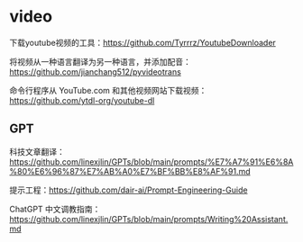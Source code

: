 # video
下载youtube视频的工具：https://github.com/Tyrrrz/YoutubeDownloader

将视频从一种语言翻译为另一种语言，并添加配音：https://github.com/jianchang512/pyvideotrans

命令行程序从 YouTube.com 和其他视频网站下载视频：https://github.com/ytdl-org/youtube-dl

## GPT
科技文章翻译：https://github.com/linexjlin/GPTs/blob/main/prompts/%E7%A7%91%E6%8A%80%E6%96%87%E7%AB%A0%E7%BF%BB%E8%AF%91.md

提示工程：https://github.com/dair-ai/Prompt-Engineering-Guide

ChatGPT 中文调教指南：https://github.com/linexjlin/GPTs/blob/main/prompts/Writing%20Assistant.md

